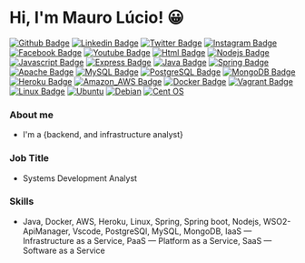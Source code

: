 # Hi, I'm Mauro Lúcio! :grinning: 
[![Github Badge](https://img.shields.io/badge/-Github-000?style=flat-square&logo=Github&logoColor=white&link=https://github.com/mauroslucios)](https://github.com/mauroslucios)
[![Linkedin Badge](https://img.shields.io/badge/-LinkedIn-blue?style=flat-square&labelColor=01579B&logo=Linkedin&logoColor=white&link=https://www.linkedin.com/in/mauro-lúcio-pereira/)](https://www.linkedin.com/in/mauro-lúcio-pereira/)
[![Twitter Badge](https://img.shields.io/badge/-Twitter-1ca0f1?style=flat-square&labelColor=01579B&logo=twitter&logoColor=white&link=https://twitter.com/mauroslucios)](https://twitter.com/mauroslucios)
[![Instagram Badge](https://img.shields.io/badge/Instagram-E4405F?style=flat-square&labelColor=CC0000&logo=instagram&logoColor=white)](https://www.instagram.com/luciospsilva/)
[![Facebook Badge](https://img.shields.io/badge/facebook-%231877F2.svg?&style=flat-square&labelColor=01579B&logo=facebook&logoColor=white)](https://www.facebook.com/mauroslucios)
[![Youtube Badge](https://img.shields.io/badge/YouTube-FF0000?style=flat-square&logo=youtube&logoColor=white)](https://www.youtube.com/channel/UCFUC1CjoLr7PTFVMRAbLkiw)
[![Html Badge](https://img.shields.io/badge/HTML-239120?style=flat-square&logo=html5&logoColor=white)]()
[![Nodejs Badge](https://img.shields.io/badge/Node.js-43853D?style=flat-square&logo=node.js&logoColor=white)]()
[![Javascript Badge](https://img.shields.io/badge/JavaScript-323330?style=flat-square&logo=javascript&logoColor=F7DF1E)]()
[![Express Badge](https://img.shields.io/badge/Express.js-404D59?style=flat-square&logo=express&logoColor=white)]()
[![Java Badge](https://img.shields.io/badge/Java-ED8B00?style=flat-square&logo=java&logoColor=white)]()
[![Spring Badge](https://img.shields.io/badge/Spring-6DB33F?style=flat-square&logo=spring&logoColor=white)]()
[![Apache Badge](https://img.shields.io/badge/Apache-CA2136?style=flat-square&logo=apache&logoColor=white)]()
[![MySQL Badge](https://img.shields.io/badge/MySQL-00000F?style=flat-square&logo=mysql&logoColor=white)]()
[![PostgreSQL Badge](https://img.shields.io/badge/PostgreSQL-316192?style=flat-square&logo=postgresql&logoColor=white)]()
[![MongoDB Badge](https://img.shields.io/badge/MongoDB-4EA94B?style=flat-squaree&logo=mongodb&logoColor=white)]()
[![Heroku Badge](https://img.shields.io/badge/Heroku-430098?style=flat-square&logo=heroku&logoColor=white)]()
[![Amazon_AWS Badge](https://img.shields.io/badge/Amazon_AWS-232F3E?style=flat-square&logo=amazon-aws&logoColor=white)]()
[![Docker Badge](https://img.shields.io/badge/Docker-2496ED?style=flat-square&logo=docker&logoColor=white)]()
[![Vagrant Badge](https://img.shields.io/badge/Vagrant-2966CE?style=flat-square&logo=vagrant&logoColor=white)]()
[![Linux Badge](https://img.shields.io/badge/Linux-E34F26?style=flat-square&logo=linux&logoColor=black)]()
[![Ubuntu](https://img.shields.io/badge/Ubuntu-E95420?style=flat-square&logo=ubuntu&logoColor=white)]()
[![Debian](https://img.shields.io/badge/Debian-D70A53?style=flat-square&logo=debian&logoColor=white)]()
[![Cent OS](https://img.shields.io/badge/cent%20os-002260?style=flat-square&logo=centos&logoColor=F0F0F0)]()




### About me
- I'm a {backend, and infrastructure analyst} 

### Job Title
- Systems Development Analyst

### Skills
- Java, Docker, AWS, Heroku, Linux, Spring, Spring boot, Nodejs, WSO2-ApiManager, Vscode, PostgreSQl, MySQL, MongoDB, IaaS — Infrastructure as a Service, PaaS — Platform as a Service, SaaS — Software as a Service

  
  
